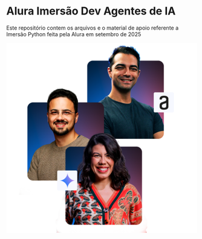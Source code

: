 # Alura Imersão Dev Agentes de IA

Este repositório contem os arquivos e o material de apoio referente a Imersão Python feita pela Alura em setembro de 2025

![Imersão Dev Agentes de IA Alura](imersao.png)
